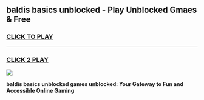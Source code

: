 
## baldis basics unblocked - Play Unblocked Gmaes & Free
<h3>
<a href="https://news.freeplayer.one?title=baldis_basics_unblocked&ref=16F">CLICK TO PLAY</a></h3>
<hr>

<h3>
<a href="https://news.freeplayer.one?title=baldis_basics_unblocked&ref=16F">CLICK 2 PLAY</a>
  
</h3>

<a href="https://news.freeplayer.one?title=baldis_basics_unblocked&ref=16F/"><img src="https://clearcache.store/games.png"></a>


**baldis basics unblocked games unblocked: Your Gateway to Fun and Accessible Online Gaming**
